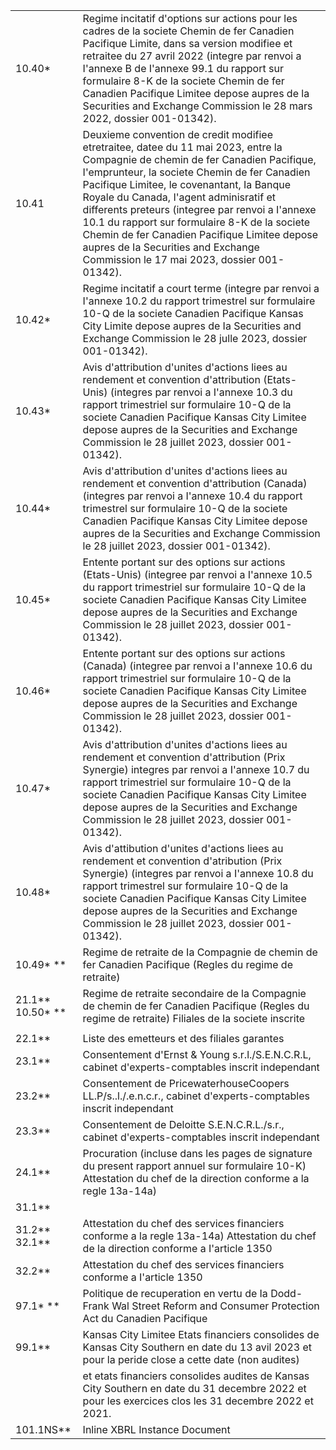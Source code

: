 <table><tr><td>10.40*</td><td>Regime incitatif d&#x27;options sur actions pour les cadres de la societe Chemin de fer Canadien Pacifique Limite, dans sa version modifiee et retraitee du 27 avril 2022 (integre par renvoi a I&#x27;annexe B de I&#x27;annexe 99.1 du rapport sur formulaire 8-K de Ia societe Chemin de fer Canadien Pacifique Limitee depose aupres de la Securities and Exchange Commission le 28 mars 2022, dossier 001-01342).</td></tr><tr><td>10.41</td><td>Deuxieme convention de credit modifiee etretraitee, datee du 11 mai 2023, entre la Compagnie de chemin de fer Canadien Pacifique, I&#x27;emprunteur, la societe Chemin de fer Canadien Pacifique Limitee, le covenantant, Ia Banque Royale du Canada, I&#x27;agent adminisratif et differents preteurs (integree par renvoi a I&#x27;annexe 10.1 du rapport sur formulaire 8-K de la societe Chemin de fer Canadien Pacifique Limitee depose aupres de Ia Securities and Exchange Commission le 17 mai 2023, dossier 001-01342).</td></tr><tr><td>10.42*</td><td>Regime incitatif a court terme (integre par renvoi a I&#x27;annexe 10.2 du rapport trimestrel sur formulaire 10-Q de la societe Canadien Pacifique Kansas City Limite depose aupres de Ia Securities and Exchange Commission le 28 julle 2023, dossier 001-01342).</td></tr><tr><td>10.43*</td><td>Avis d&#x27;attribution d&#x27;unites d&#x27;actions liees au rendement et convention d&#x27;attribution (Etats-Unis) (integres par renvoi a I&#x27;annexe 10.3 du rapport trimestriel sur formulaire 10-Q de la societe Canadien Pacifique Kansas City Limitee depose aupres de Ia Securities and Exchange Commission le 28 juillet 2023, dossier 001-01342).</td></tr><tr><td>10.44*</td><td>Avis d&#x27;attribution d&#x27;unites d&#x27;actions liees au rendement et convention d&#x27;attribution (Canada) (integres par renvoi a I&#x27;annexe 10.4 du rapport trimestrel sur formulaire 10-Q de la societe Canadien Pacifique Kansas City Limitee depose aupres de la Securities and Exchange Commission le 28 juillet 2023, dossier 001-01342).</td></tr><tr><td>10.45*</td><td>Entente portant sur des options sur actions (Etats-Unis) (integree par renvoi a I&#x27;annexe 10.5 du rapport trimestriel sur formulaire 10-Q de la societe Canadien Pacifique Kansas City Limitee depose aupres de la Securities and Exchange Commission le 28 juillet 2023, dossier 001-01342).</td></tr><tr><td>10.46*</td><td>Entente portant sur des options sur actions (Canada) (integree par renvoi a I&#x27;annexe 10.6 du rapport trimestriel sur formulaire 10-Q de la societe Canadien Pacifique Kansas City Limitee depose aupres de la Securities and Exchange Commission le 28 juillet 2023, dossier 001-01342).</td></tr><tr><td>10.47*</td><td>Avis d&#x27;attribution d&#x27;unites d&#x27;actions liees au rendement et convention d&#x27;attribution (Prix Synergie) integres par renvoi a I&#x27;annexe 10.7 du rapport trimestriel sur formulaire 10-Q de la societe Canadien Pacifique Kansas City Limitee depose aupres de la Securities and Exchange Commission le 28 juillet 2023, dossier 001-01342).</td></tr><tr><td>10.48*</td><td>Avis d&#x27;attibution d&#x27;unites d&#x27;actions liees au rendement et convention d&#x27;atribution (Prix Synergie) (integres par renvoi a I&#x27;annexe 10.8 du rapport trimestrel sur formulaire 10-Q de la societe Canadien Pacifique Kansas City Limitee depose aupres de la Securities and Exchange Commission le 28 juillet 2023, dossier 001-01342).</td></tr><tr><td>10.49* **</td><td>Regime de retraite de Ia Compagnie de chemin de fer Canadien Pacifique (Regles du regime de retraite)</td></tr><tr><td>21.1** 10.50* **</td><td>Regime de retraite secondaire de la Compagnie de chemin de fer Canadien Pacifique (Regles du regime de retraite) Filiales de Ia societe inscrite</td></tr><tr><td></td><td></td></tr><tr><td>22.1**</td><td>Liste des emetteurs et des filiales garantes</td></tr><tr><td>23.1**</td><td>Consentement d&#x27;Ernst &amp; Young s.r.l./S.E.N.C.R.L, cabinet d&#x27;experts-comptables inscrit independant</td></tr><tr><td>23.2**</td><td>Consentement de PricewaterhouseCoopers LL.P/s..l./.e.n.c.r., cabinet d&#x27;experts-comptables inscrit independant</td></tr><tr><td>23.3**</td><td>Consentement de Deloitte S.E.N.C.R.L./s.r., cabinet d&#x27;experts-comptables inscrit independant</td></tr><tr><td>24.1**</td><td>Procuration (incluse dans les pages de signature du present rapport annuel sur formulaire 10-K) Attestation du chef de Ia direction conforme a la regle 13a-14a)</td></tr><tr><td>31.1**</td><td></td></tr><tr><td>31.2** 32.1**</td><td>Attestation du chef des services financiers conforme a la regle 13a-14a) Attestation du chef de la direction conforme a I&#x27;article 1350</td></tr><tr><td>32.2**</td><td>Attestation du chef des services financiers conforme a I&#x27;article 1350</td></tr><tr><td>97.1* **</td><td>Politique de recuperation en vertu de Ia Dodd-Frank Wal Street Reform and Consumer Protection Act du Canadien Pacifique</td></tr><tr><td>99.1**</td><td>Kansas City Limitee Etats financiers consolides de Kansas City Southern en date du 13 avil 2023 et pour la peride close a cette date (non audites)</td></tr><tr><td></td><td>et etats financiers consolides audites de Kansas City Southern en date du 31 decembre 2022 et pour les exercices clos les 31 decembre 2022 et 2021.</td></tr><tr><td>101.1NS**</td><td>Inline XBRL Instance Document</td></tr></table>